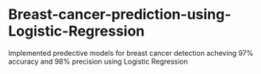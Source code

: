 # Breast-cancer-prediction-using-Logistic-Regression
Implemented predective models for breast cancer detection acheving 97% accuracy and 98% precision using Logistic Regression
